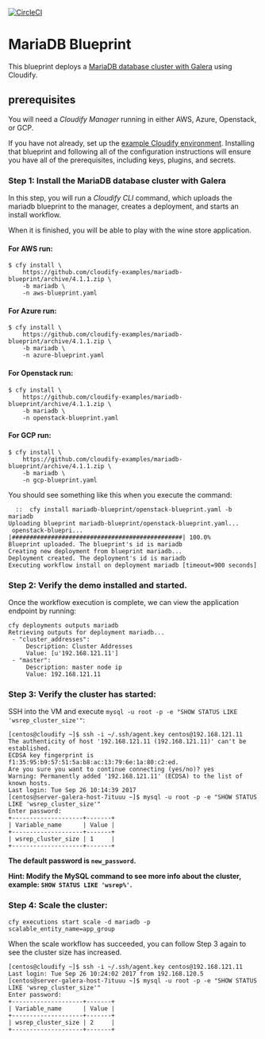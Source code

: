 [![CircleCI](https://circleci.com/gh/cloudify-examples/mariadb-blueprint.svg?style=svg)](https://circleci.com/gh/cloudify-examples/mariadb)

# MariaDB Blueprint

This blueprint deploys a [MariaDB database cluster with Galera](https://mariadb.com/kb/en/library/what-is-mariadb-galera-cluster/) using Cloudify.


## prerequisites

You will need a *Cloudify Manager* running in either AWS, Azure, Openstack, or GCP.

If you have not already, set up the [example Cloudify environment](https://github.com/cloudify-examples/cloudify-environment-setup). Installing that blueprint and following all of the configuration instructions will ensure you have all of the prerequisites, including keys, plugins, and secrets.


### Step 1: Install the MariaDB database cluster with Galera

In this step, you will run a *Cloudify CLI* command, which uploads the mariadb blueprint to the manager, creates a deployment, and starts an install workflow.

When it is finished, you will be able to play with the wine store application.


#### For AWS run:

```shell
$ cfy install \
    https://github.com/cloudify-examples/mariadb-blueprint/archive/4.1.1.zip \
    -b mariadb \
    -n aws-blueprint.yaml
```


#### For Azure run:

```shell
$ cfy install \
    https://github.com/cloudify-examples/mariadb-blueprint/archive/4.1.1.zip \
    -b mariadb \
    -n azure-blueprint.yaml
```


#### For Openstack run:

```shell
$ cfy install \
    https://github.com/cloudify-examples/mariadb-blueprint/archive/4.1.1.zip \
    -b mariadb \
    -n openstack-blueprint.yaml
```

#### For GCP run:

```shell
$ cfy install \
    https://github.com/cloudify-examples/mariadb-blueprint/archive/4.1.1.zip \
    -b mariadb \
    -n gcp-blueprint.yaml
```


You should see something like this when you execute the command:


```shell
  ::  cfy install mariadb-blueprint/openstack-blueprint.yaml -b mariadb
Uploading blueprint mariadb-blueprint/openstack-blueprint.yaml...
 openstack-bluepri... |################################################| 100.0%
Blueprint uploaded. The blueprint's id is mariadb
Creating new deployment from blueprint mariadb...
Deployment created. The deployment's id is mariadb
Executing workflow install on deployment mariadb [timeout=900 seconds]
```


### Step 2: Verify the demo installed and started.

Once the workflow execution is complete, we can view the application endpoint by running: <br>

```shell
cfy deployments outputs mariadb
Retrieving outputs for deployment mariadb...
 - "cluster_addresses":
     Description: Cluster Addresses
     Value: [u'192.168.121.11']
 - "master":
     Description: master node ip
     Value: 192.168.121.11
```


### Step 3: Verify the cluster has started:

SSH into the VM and execute `mysql -u root -p -e "SHOW STATUS LIKE 'wsrep_cluster_size'"`:

```
[centos@cloudify ~]$ ssh -i ~/.ssh/agent.key centos@192.168.121.11
The authenticity of host '192.168.121.11 (192.168.121.11)' can't be established.
ECDSA key fingerprint is f1:35:95:b9:57:51:5a:b8:ac:13:79:6e:1a:80:c2:ed.
Are you sure you want to continue connecting (yes/no)? yes
Warning: Permanently added '192.168.121.11' (ECDSA) to the list of known hosts.
Last login: Tue Sep 26 10:14:39 2017
[centos@server-galera-host-7ituuu ~]$ mysql -u root -p -e "SHOW STATUS LIKE 'wsrep_cluster_size'"
Enter password:
+--------------------+-------+
| Variable_name      | Value |
+--------------------+-------+
| wsrep_cluster_size | 1     |
+--------------------+-------+
```

__The default password is `new_password`.__

__Hint: Modify the MySQL command to see more info about the cluster, example: `SHOW STATUS LIKE 'wsrep%'`.__


### Step 4: Scale the cluster:

```
cfy executions start scale -d mariadb -p scalable_entity_name=app_group
```

When the scale workflow has succeeded, you can follow Step 3 again to see the cluster size has increased.

```
[centos@cloudify ~]$ ssh -i ~/.ssh/agent.key centos@192.168.121.11
Last login: Tue Sep 26 10:24:02 2017 from 192.168.120.5
[centos@server-galera-host-7ituuu ~]$ mysql -u root -p -e "SHOW STATUS LIKE 'wsrep_cluster_size'"
Enter password:
+--------------------+-------+
| Variable_name      | Value |
+--------------------+-------+
| wsrep_cluster_size | 2     |
+--------------------+-------+
```
